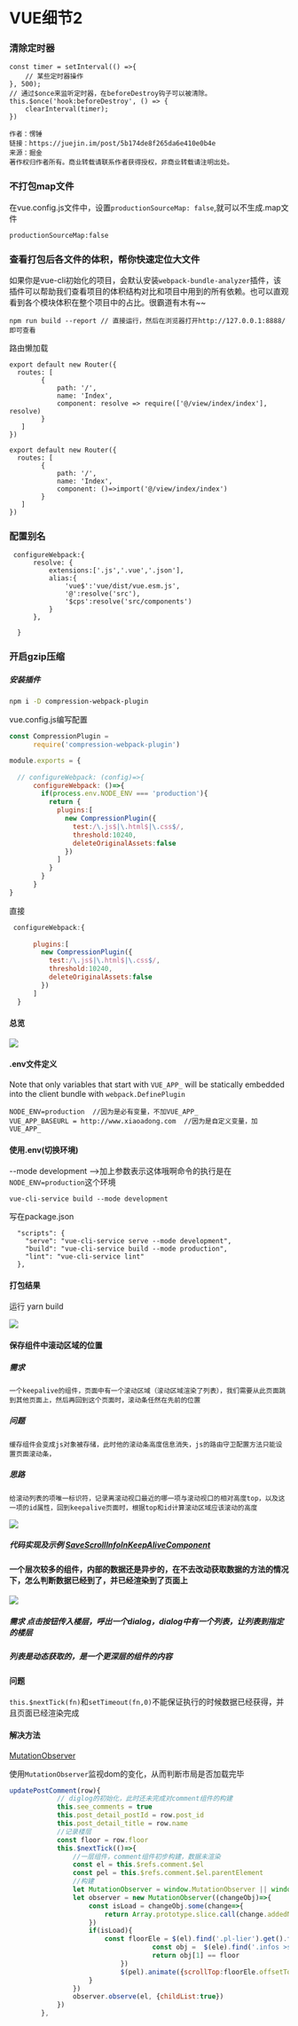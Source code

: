 # VUE细节2

### 清除定时器

```
const timer = setInterval(() =>{                    
    // 某些定时器操作                
}, 500);            
// 通过$once来监听定时器，在beforeDestroy钩子可以被清除。
this.$once('hook:beforeDestroy', () => {            
    clearInterval(timer);                                    
})

作者：愣锤
链接：https://juejin.im/post/5b174de8f265da6e410e0b4e
来源：掘金
著作权归作者所有。商业转载请联系作者获得授权，非商业转载请注明出处。
```

### 不打包map文件

在vue.config.js文件中，设置`productionSourceMap: false`,就可以不生成.map文件

```
productionSourceMap:false
```



### 查看打包后各文件的体积，帮你快速定位大文件

如果你是vue-cli初始化的项目，会默认安装`webpack-bundle-analyzer`插件，该插件可以帮助我们查看项目的体积结构对比和项目中用到的所有依赖。也可以直观看到各个模块体积在整个项目中的占比。很霸道有木有~~

```
npm run build --report // 直接运行，然后在浏览器打开http://127.0.0.1:8888/即可查看
```

路由懒加载

```
export default new Router({
  routes: [    
        { 
            path: '/', 
            name: 'Index', 
            component: resolve => require(['@/view/index/index'], resolve) 
        }
   ]
})
```

```
export default new Router({
  routes: [    
        { 
            path: '/', 
            name: 'Index', 
            component: ()=>import('@/view/index/index') 
        }
   ]
})
```

### 配置别名

```
 configureWebpack:{
      resolve: {
          extensions:['.js','.vue','.json'],
          alias:{
              'vue$':'vue/dist/vue.esm.js',
              '@':resolve('src'),
              '$cps':resolve('src/components')
          }
      },
      
  }
```



### 开启gzip压缩

##### 安装插件

```bash
npm i -D compression-webpack-plugin
```

vue.config.js编写配置

```js
const CompressionPlugin = 
      require('compression-webpack-plugin')

module.exports = {
    
  // configureWebpack: (config)=>{
      configureWebpack: ()=>{
        if(process.env.NODE_ENV === 'production'){
          return {
            plugins:[
              new CompressionPlugin({
                test:/\.js$|\.html$|\.css$/,
                threshold:10240,
                deleteOriginalAssets:false
              })
            ]
          }
        }
      }
}
```

直接

```js
 configureWebpack:{
    
      plugins:[
        new CompressionPlugin({
          test:/\.js$|\.html$|\.css$/,
          threshold:10240,
          deleteOriginalAssets:false
        })
      ]
  }
```



#### 总览

![](http://47.103.65.182/markdown/035.png)

#### .env文件定义

Note that only variables that start with `VUE_APP_` will be statically embedded into the client bundle with `webpack.DefinePlugin`

```
NODE_ENV=production  //因为是必有变量，不加VUE_APP_
VUE_APP_BASEURL = http://www.xiaoadong.com  //因为是自定义变量，加 VUE_APP_
```



#### 使用.env(切换环境)

--mode development    ——>加上参数表示这体哦啊命令的执行是在`NODE_ENV=production`这个环境



```text
vue-cli-service build --mode development
```

写在package.json

```
  "scripts": {
    "serve": "vue-cli-service serve --mode development",
    "build": "vue-cli-service build --mode production",
    "lint": "vue-cli-service lint"
  },
```



#### 打包结果

运行 yarn build

![](http://47.103.65.182/markdown/034.png)





#### 保存组件中滚动区域的位置

##### 需求

```
一个keepalive的组件，页面中有一个滚动区域（滚动区域渲染了列表），我们需要从此页面跳到其他页面上，然后再回到这个页面时，滚动条任然在先前的位置
```

##### 问题

```
缓存组件会变成js对象被存储，此时他的滚动条高度信息消失，js的路由守卫配置方法只能设置页面滚动条，
```



##### 思路

```
给滚动列表的项唯一标识符，记录离滚动视口最近的哪一项与滚动视口的相对高度top，以及这一项的id属性，回到keepalive页面时，根据top和id计算滚动区域应该滚动的高度
```

![]( http://47.103.65.182/markdown/036.png )

##### 代码实现及示例 [SaveScrollInfoInKeepAliveComponent](https://github.com/XiaoWinter/SaveScrollInfoInKeepAliveComponent)



#### 一个层次较多的组件，内部的数据还是异步的，在不去改动获取数据的方法的情况下，怎么判断数据已经到了，并已经渲染到了页面上

![]( http://47.103.65.182/markdown/038.png )

##### 需求 点击按钮传入楼层，呼出一个dialog，dialog中有一个列表，让列表到指定的楼层

##### 列表是动态获取的，是一个更深层的组件的内容

#### 问题

`this.$nextTick(fn)`和`setTimeout(fn,0)`不能保证执行的时候数据已经获得，并且页面已经渲染完成

#### 解决方法

[MutationObserver](https://blog.csdn.net/u010419337/article/details/81474311)

使用`MutationObserver`监视dom的变化，从而判断市局是否加载完毕



```js
updatePostComment(row){
            // diglog的初始化，此时还未完成对comment组件的构建
            this.see_comments = true
            this.post_detail_postId = row.post_id
            this.post_detail_title = row.name
    		//记录楼层
            const floor = row.floor
            this.$nextTick(()=>{
                //一层组件，comment组件初步构建，数据未渲染
                const el = this.$refs.comment.$el
                const pel = this.$refs.comment.$el.parentElement
				//构建
                let MutationObserver = window.MutationObserver || window.WebKitMutationObserver || window.MozMutationObserver
                let observer = new MutationObserver((changeObj)=>{
                    const isLoad = changeObj.some(change=>{
                        return Array.prototype.slice.call(change.addedNodes).some(node=>node.classList.contains('pl-lier'))
                    })
                    if(isLoad){
                        const floorEle = $(el).find('.pl-lier').get().find(ele=>{
                                    const obj =  $(ele).find('.infos >span:first').text().match(/(\d+).*/)
                                    return obj[1] == floor
                            })
                            $(pel).animate({scrollTop:floorEle.offsetTop},300)
                    }
                })
                observer.observe(el, {childList:true})
            })
        },
```


